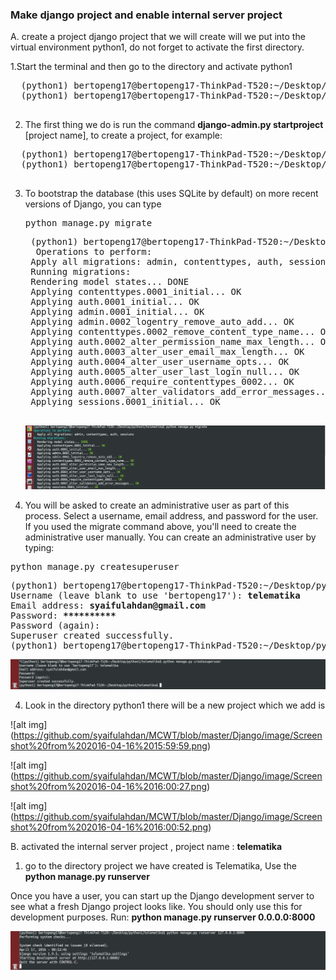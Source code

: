 ### Make django project and enable internal server project

A.  create a project django
project that we will create will we put into the virtual environment python1, do not forget to activate the first directory.

1.Start the terminal and then go to the directory and activate python1
  <pre>
  (python1) bertopeng17@bertopeng17-ThinkPad-T520:~/Desktop/python1$ <b>. bin/activate</b>
  (python1) bertopeng17@bertopeng17-ThinkPad-T520:~/Desktop/python1$
  </pre>
2. The first thing we do is run the command <b>django-admin.py startproject</b> [project name], to create a project, for example:
  <pre>
  (python1) bertopeng17@bertopeng17-ThinkPad-T520:~/Desktop/python1$ <b>django-admin.py startproject telematika</b>
  (python1) bertopeng17@bertopeng17-ThinkPad-T520:~/Desktop/python1$ 
  </pre>

3. To bootstrap the database (this uses SQLite by default) on more recent versions of Django, you can type
   <pre>python manage.py migrate</pre>

    <pre>
    (python1) bertopeng17@bertopeng17-ThinkPad-T520:~/Desktop/python1/telematika$ python manage.py migrate
     Operations to perform:
    Apply all migrations: admin, contenttypes, auth, sessions
    Running migrations:
    Rendering model states... DONE
    Applying contenttypes.0001_initial... OK
    Applying auth.0001_initial... OK
    Applying admin.0001_initial... OK
    Applying admin.0002_logentry_remove_auto_add... OK
    Applying contenttypes.0002_remove_content_type_name... OK
    Applying auth.0002_alter_permission_name_max_length... OK
    Applying auth.0003_alter_user_email_max_length... OK
    Applying auth.0004_alter_user_username_opts... OK
    Applying auth.0005_alter_user_last_login_null... OK
    Applying auth.0006_require_contenttypes_0002... OK
    Applying auth.0007_alter_validators_add_error_messages... OK
    Applying sessions.0001_initial... OK
    </pre>
    ![alt img](https://github.com/syaifulahdan/MCWT/blob/master/Django/image/Screenshot%20from%202016-04-17%2015:05:01.png)
    
4. You will be asked to create an administrative user as part of this process. Select a username, email address, and password for the user. If you used the migrate command above, you'll need to create the administrative user manually. You can create an administrative user by typing: 
<pre>python manage.py createsuperuser</pre>
<pre>
(python1) bertopeng17@bertopeng17-ThinkPad-T520:~/Desktop/python1/telematika$ <b>python manage.py createsuperuser</b>
Username (leave blank to use 'bertopeng17'): <b>telematika</b>
Email address: <b>syaifulahdan@gmail.com</b>
Password: <b>**********</b>
Password (again): 
Superuser created successfully.
(python1) bertopeng17@bertopeng17-ThinkPad-T520:~/Desktop/python1/telematika$ 
</pre>
![alt img](https://github.com/syaifulahdan/MCWT/blob/master/Django/image/Screenshot%20from%202016-04-17%2015:05:31.png)


4. Look in the directory python1 there will be a new project which we add is

  ![alt img] (https://github.com/syaifulahdan/MCWT/blob/master/Django/image/Screenshot%20from%202016-04-16%2015:59:59.png)
  
  ![alt img] (https://github.com/syaifulahdan/MCWT/blob/master/Django/image/Screenshot%20from%202016-04-16%2016:00:27.png)
  
  ![alt img] (https://github.com/syaifulahdan/MCWT/blob/master/Django/image/Screenshot%20from%202016-04-16%2016:00:52.png)

B.  activated the internal server project , project name : <b>telematika</b>

1. go to the directory project we have created is Telematika, Use the <b>python manage.py runserver </b> 
   
  Once you have a user, you can start up the Django development server to see what a fresh Django project looks like. You should only use this for development purposes. Run:  <b>python manage.py runserver 0.0.0.0:8000</b>

  ![alt img](https://github.com/syaifulahdan/MCWT/blob/master/Django/image/Screenshot%20from%202016-04-17%2015:13:09.png)



